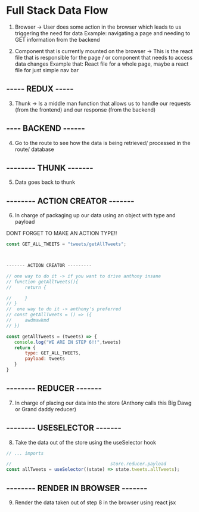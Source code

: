 # Full Stack Data Flow

1) Browser -> User does some action in the browser which leads to us triggering the need for data
Example: navigating a page and needing to GET information from the backend



2) Component that is currently mounted on the browser -> This is the react file that is responsible for the page / or component that needs to access data changes
Example that: React file for a whole page, maybe a react file for just simple nav bar



## ----- REDUX -----

3) Thunk -> Is a middle man function that allows us to handle our requests (from the frontend) and our response (from the backend)



## ---- BACKEND ------

4) Go to the route to see how the data is being retrieved/ processed in the route/ database



## -------- THUNK -------
5) Data goes back to thunk



## -------- ACTION CREATOR -------
6) In charge of packaging up our data using an object with type and payload

 DONT FORGET TO MAKE AN ACTION TYPE!!
 ```js
const GET_ALL_TWEETS = "tweets/getAllTweets";



 ------- ACTION CREATOR ---------

// one way to do it -> if you want to drive anthony insane
// function getAllTweets(){
//     return {

//     }
// }
//  one way to do it -> anthony's preferred
// const getAllTweets = () => ({
//     awdmawkmd
// })

const getAllTweets = (tweets) => {
    console.log("WE ARE IN STEP 6!!",tweets)
    return {
        type: GET_ALL_TWEETS,
        payload: tweets
    }
}
```



## -------- REDUCER -------
7) In charge of placing our data into the store (Anthony calls this Big Dawg or Grand daddy reducer)

## -------- USESELECTOR -------

8) Take the data out of the store using the useSelector hook
```js
// ... imports

//                                     store.reducer.payload
const allTweets = useSelector((state) => state.tweets.allTweets);
```



## -------- RENDER IN BROWSER -------
9) Render the data taken out of step 8 in the browser using react jsx